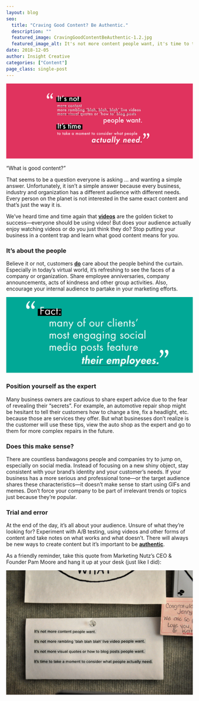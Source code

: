 ```yaml
---
layout: blog
seo:
  title: "Craving Good Content? Be Authentic."
  description: ""
  featured_image: CravingGoodContentBeAuthentic-1.2.jpg
  featured_image_alt: It's not more content people want, it's time to take a moment to consider what people actually need
date: 2018-12-05
author: Insight Creative
categories: ["Content"]
page_class: single-post
---
```


!["It's not more content people want, it's time to take a moment to consider what people actually need"](CravingGoodContentBeAuthentic-1.2.jpg)

“What is good content?”

That seems to be a question everyone is asking … and wanting a simple answer. Unfortunately, it isn’t a simple answer because every business, industry and organization has a different audience with different needs. Every person on the planet is not interested in the same exact content and that’s just the way it is.

We’ve heard time and time again that <span style="text-decoration:underline;"><strong>videos</strong></span> are the golden ticket to success—everyone should be using video! But does your audience actually enjoy watching videos or do you just think they do? Stop putting your business in a content trap and learn what good content means for you.

### It’s about the people

Believe it or not, customers <span style="text-decoration:underline;"><strong>do</strong></span> care about the people behind the curtain. Especially in today’s virtual world, it’s refreshing to see the faces of a company or organization. Share employee anniversaries, company announcements, acts of kindness and other group activities. Also, encourage your internal audience to partake in your marketing efforts.

!["Fact: many of our clients' most engaging social media posts feature their employees"](CravingGoodContentBeAuthentic-2.2.jpg)

### Position yourself as the expert

Many business owners are cautious to share expert advice due to the fear of revealing their “secrets”. For example, an automotive repair shop might be hesitant to tell their customers how to change a tire, fix a headlight, etc. because those are services they offer. But what businesses don’t realize is the customer will use these tips, view the auto shop as the expert and go to them for more complex repairs in the future.

### Does this make sense?

There are countless bandwagons people and companies try to jump on, especially on social media. Instead of focusing on a new shiny object, stay consistent with your brand’s identity and your customer’s needs. If your business has a more serious and professional tone—or the target audience shares these characteristics—it doesn’t make sense to start using GIFs and memes. Don’t force your company to be part of irrelevant trends or topics just because they’re popular.

### Trial and error

At the end of the day, it’s all about your audience. Unsure of what they’re looking for? Experiment with A/B testing, using videos and other forms of content and take notes on what works and what doesn’t. There will always be new ways to create content but it’s important to be <span style="text-decoration:underline;"><strong>authentic</strong></span>.

As a friendly reminder, take this quote from Marketing Nutz’s CEO & Founder Pam Moore and hang it up at your desk (just like I did):

![Sticky note on board with message "It's not more content people want, it's time to take a moment to consider what people actually need"](CravingGoodContentBeAuthentic.jpg)
